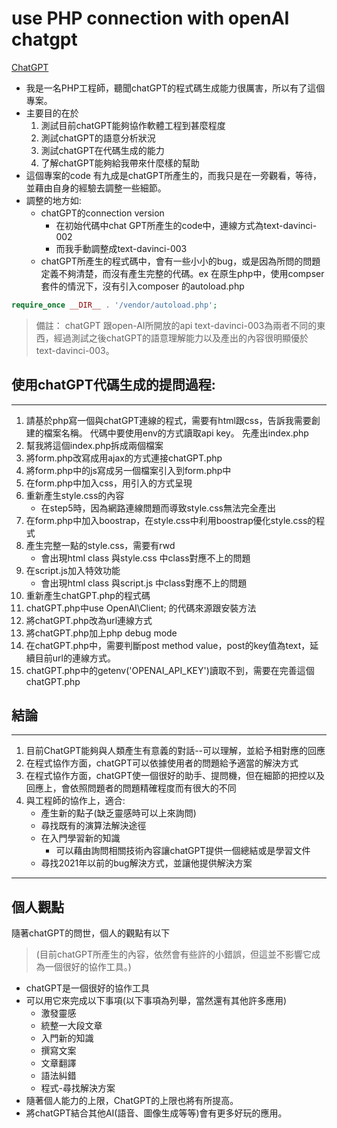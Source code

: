 # use PHP connection with openAI chatgpt
[ChatGPT](https://openai.com/blog/chatgpt/)
- 我是一名PHP工程師，聽聞chatGPT的程式碼生成能力很厲害，所以有了這個專案。
- 主要目的在於
	1. 測試目前chatGPT能夠協作軟體工程到甚麼程度
	2. 測試chatGPT的語意分析狀況
	3. 測試chatGPT在代碼生成的能力
	4. 了解chatGPT能夠給我帶來什麼樣的幫助
- 這個專案的code 有九成是chatGPT所產生的，而我只是在一旁觀看，等待，並藉由自身的經驗去調整一些細節。
- 調整的地方如:
	- chatGPT的connection version
		- 在初始代碼中chat GPT所產生的code中，連線方式為text-davinci-002
		- 而我手動調整成text-davinci-003
	- chatGPT所產生的程式碼中，會有一些小小的bug，或是因為所問的問題定義不夠清楚，而沒有產生完整的代碼。ex 在原生php中，使用compser套件的情況下，沒有引入composer 的autoload.php
```php
require_once __DIR__ . '/vendor/autoload.php';
```

>備註：
>chatGPT 跟open-AI所開放的api text-davinci-003為兩者不同的東西，經過測試之後chatGPT的語意理解能力以及產出的內容很明顯優於text-davinci-003。

## 使用chatGPT代碼生成的提問過程:
--- 
1. 請基於php寫一個與chatGPT連線的程式，需要有html跟css，告訴我需要創建的檔案名稱。 代碼中要使用env的方式讀取api key。 先產出index.php
2. 幫我將這個index.php拆成兩個檔案
3. 將form.php改寫成用ajax的方式連接chatGPT.php
4. 將form.php中的js寫成另一個檔案引入到form.php中
5. 在form.php中加入css，用引入的方式呈現
6. 重新產生style.css的內容
	- 在step5時，因為網路連線問題而導致style.css無法完全產出
7. 在form.php中加入boostrap，在style.css中利用boostrap優化style.css的程式
8. 產生完整一點的style.css，需要有rwd
	- 會出現html class 與style.css 中class對應不上的問題
9. 在script.js加入特效功能
	- 會出現html class 與script.js 中class對應不上的問題
10. 重新產生chatGPT.php的程式碼
11. chatGPT.php中use OpenAI\\Client; 的代碼來源跟安裝方法
12. 將chatGPT.php改為url連線方式
13. 將chatGPT.php加上php debug mode
14. 在chatGPT.php中，需要判斷post method value，post的key值為text，延續目前url的連線方式。
15. chatGPT.php中的getenv('OPENAI_API_KEY')讀取不到，需要在完善這個chatGPT.php

## 結論
---
1. 目前ChatGPT能夠與人類產生有意義的對話--可以理解，並給予相對應的回應
2. 在程式協作方面，chatGPT可以依據使用者的問題給予適當的解決方式
3. 在程式協作方面，chatGPT使一個很好的助手、提問機，但在細節的把控以及回應上，會依照問題者的問題精確程度而有很大的不同
4. 與工程師的協作上，適合:
	- 產生新的點子(缺乏靈感時可以上來詢問)
	- 尋找既有的演算法解決途徑
	- 在入門學習新的知識
		- 可以藉由詢問相關技術內容讓chatGPT提供一個總結或是學習文件
	- 尋找2021年以前的bug解決方式，並讓他提供解決方案
--- 
## 個人觀點
隨著chatGPT的問世，個人的觀點有以下
>(目前chatGPT所產生的內容，依然會有些許的小錯誤，但這並不影響它成為一個很好的協作工具。)
- chatGPT是一個很好的協作工具
- 可以用它來完成以下事項(以下事項為列舉，當然還有其他許多應用)
	- 激發靈感
	- 統整一大段文章
	- 入門新的知識
	- 撰寫文案
	- 文章翻譯
	- 語法糾錯
	- 程式-尋找解決方案
- 隨著個人能力的上限，ChatGPT的上限也將有所提高。
- 將chatGPT結合其他AI(語音、圖像生成等等)會有更多好玩的應用。
